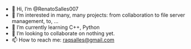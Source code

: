 - 👋 Hi, I’m @RenatoSalles007
- 👀 I’m interested in many, many projects: from collaboration to file server management, to, ...
- 🌱 I’m currently learning C++, Python
- 💞️ I’m looking to collaborate on nothing yet.
- 📫 How to reach me: raqsalles@gmail.com

<!---
RenatoSalles007/RenatoSalles007 is a ✨ special ✨ repository because its `README.md` (this file) appears on your GitHub profile.
You can click the Preview link to take a look at your changes.
--->
